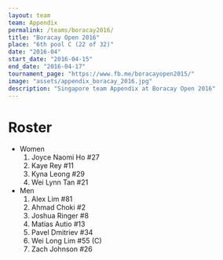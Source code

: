 ```yaml
---
layout: team
team: Appendix
permalink: /teams/boracay2016/
title: "Boracay Open 2016"
place: "6th pool C (22 of 32)"
date: "2016-04"
start_date: "2016-04-15"
end_date: "2016-04-17"
tournament_page: "https://www.fb.me/boracayopen2015/"
image: "assets/appendix_boracay_2016.jpg"
description: "Singapore team Appendix at Boracay Open 2016"
---
```


# Roster

* Women
	1. Joyce Naomi Ho #27
	2. Kaye Rey #11
	3. Kyna Leong #29
	4. Wei Lynn Tan #21
* Men
	1. Alex Lim #81
	2. Ahmad Choki #2
	3. Joshua Ringer #8
	4. Matias Autio #13
	5. Pavel Dmitriev #34
	6. Wei Long Lim #55 (C)
	7. Zach Johnson #26
